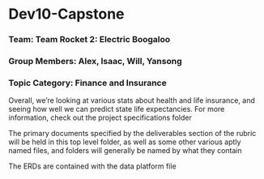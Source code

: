# Dev10-Capstone

### Team: Team Rocket 2: Electric Boogaloo
### Group Members: Alex, Isaac, Will, Yansong
### Topic Category: Finance and Insurance

Overall, we’re looking at various stats about health and life insurance, and seeing how well we can predict state life expectancies. For more information, check out the project specifications folder

The primary documents specified by the deliverables section of the rubric will be held in this top level folder, as well as some other various aptly named files, and folders will generally be named by what they contain

The ERDs are contained with the data platform file
